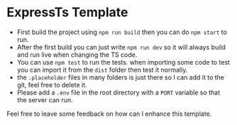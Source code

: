 # ExpressTs Template

- First build the project using `npm run build` then you can do `npm start` to run.
- After the first build you can just write `npm run dev` so it will always build and run live when changing the TS code.
- You can use `npm test` to run the tests. when importing some code to test you can import it from the `dist` folder then test it normally.
- the `.placeholder` files in many folders is just there so I can add it to the git, feel free to delete it.
- Please add a `.env` file in the root directory with a `PORT` variable so that the server can run.

Feel free to leave some feedback on how can I enhance this template.
